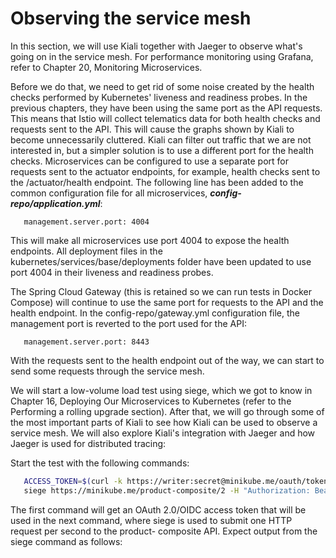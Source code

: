 # Observing the service mesh
In this section, we will use Kiali together with Jaeger to observe what's going on in the service mesh. For performance monitoring using Grafana, refer to Chapter 20, Monitoring Microservices.

Before we do that, we need to get rid of some noise created by the health checks performed by Kubernetes' liveness and readiness probes. In the previous chapters, they have been using the same port as the API requests. This means that Istio will collect telematics data for both health checks and requests sent to the API. This will cause the graphs shown by Kiali to become unnecessarily cluttered. Kiali can filter out traffic that we are not interested in, but a simpler solution is to use a different port for the health checks.
Microservices can be configured to use a separate port for requests sent to the actuator endpoints, for example, health checks sent to the /actuator/health endpoint. The following line has been added to the common configuration file for all microservices, ***config-repo/application.yml***:
```
   management.server.port: 4004
```
This will make all microservices use port 4004 to expose the health endpoints. All deployment files in the kubernetes/services/base/deployments folder have been updated to use port 4004 in their liveness and readiness probes.

The Spring Cloud Gateway (this is retained so we can run tests in Docker Compose) will continue to use the same port for requests to the API and the health endpoint. In
the config-repo/gateway.yml configuration file, the management port is reverted to the port used for the API:
```
   management.server.port: 8443
```

With the requests sent to the health endpoint out of the way, we can start to send some requests through the service mesh.

We will start a low-volume load test using siege, which we got to know in Chapter 16, Deploying Our Microservices to Kubernetes (refer to the Performing a rolling upgrade section). After that, we will go through some of the most important parts of Kiali to see how Kiali can be used to observe a service mesh. We will also explore Kiali's integration with Jaeger and how Jaeger is used for distributed tracing:

Start the test with the following commands:
```bash
   ACCESS_TOKEN=$(curl -k https://writer:secret@minikube.me/oauth/token -d    grant_type=password -d username=magnus -d password=password -s | jq  .access_token -r)
   siege https://minikube.me/product-composite/2 -H "Authorization: Bearer    $ACCESS_TOKEN" -c1 -d1
```
The first command will get an OAuth 2.0/OIDC access token that will be used in the next command, where siege is used to submit one HTTP request per second to the product- composite API.
Expect output from the siege command as follows:

